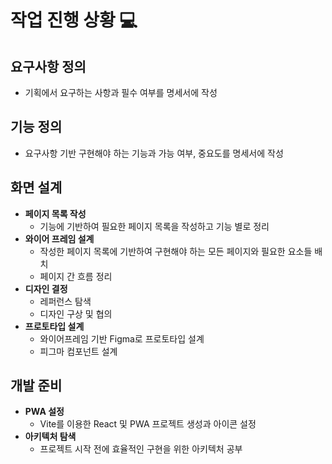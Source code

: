 # 작업 진행 상황 💻

## 요구사항 정의

- 기획에서 요구하는 사항과 필수 여부를 명세서에 작성

## 기능 정의

- 요구사항 기반 구현해야 하는 기능과 가능 여부, 중요도를 명세서에 작성

## 화면 설계

- **페이지 목록 작성**
  - 기능에 기반하여 필요한 페이지 목록을 작성하고 기능 별로 정리
- **와이어 프레임 설계**
  - 작성한 페이지 목록에 기반하여 구현해야 하는 모든 페이지와 필요한 요소들 배치
  - 페이지 간 흐름 정리
- **디자인 결정**
  - 레퍼런스 탐색
  - 디자인 구상 및 협의
- **프로토타입 설계**
  - 와이어프레임 기반 Figma로 프로토타입 설계
  - 피그마 컴포넌트 설계

## 개발 준비

- **PWA 설정**
  - Vite를 이용한 React 및 PWA 프로젝트 생성과 아이콘 설정
- **아키텍처 탐색**
  - 프로젝트 시작 전에 효율적인 구현을 위한 아키텍처 공부
